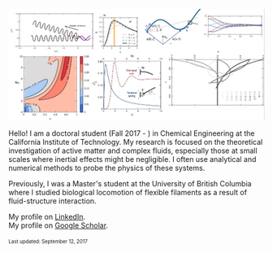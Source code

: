 
![aa](/assets/picweb.jpg)

Hello! I am a doctoral student (Fall 2017 - ) in Chemical Engineering at the California Institute of Technology. My research is focused on the theoretical investigation of active matter and complex fluids, especially those at small scales where inertial effects might be negligible. I often use analytical and numerical methods to probe the physics of these systems.

Previously, I was a Master's student at the University of British Columbia where I studied biological locomotion of flexible filaments as a result of fluid-structure interaction. 



My profile on [LinkedIn](https://ca.linkedin.com/in/zhiweipeng).  
My profile on [Google Scholar](https://scholar.google.com/citations?user=NZksGDoAAAAJ).  







<sub><sup>Last updated: September 12, 2017</sup></sub>
